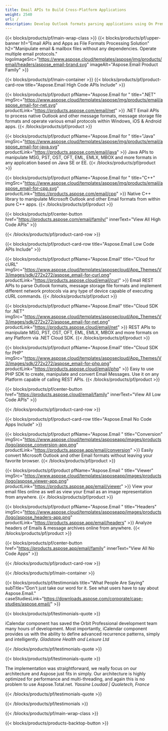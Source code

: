 ```yaml
---
title: Email APIs to Build Cross-Platform Applications 
weight: 2540
url: /
description: Develop Outlook formats parsing applications using On Premise or Cloud APIs, or simply use cross-platform apps to view, compare, inspect or convert Microsoft Outlook formats.
---
```


{{< blocks/products/pf/main-wrap-class >}}
{{< blocks/products/pf/upper-banner h1="Email APIs and Apps as File Formats Processing Solution" h2="Manipulate email & mailbox files without any dependencies. Operate multiple email protocols." logoImageSrc="https://www.aspose.cloud/templates/aspose/img/products/email/headers/aspose_email-brand.svg" imageAlt="Aspose.Email Product Family" >}}

{{< blocks/products/pf/main-container >}}
{{< blocks/products/pf/product-card-row title="Aspose.Email High Code APIs Include" >}}

{{< blocks/products/pf/product pfName="Aspose.Email for " title=".NET" imgSrc="https://www.aspose.cloud/templates/aspose/img/products/email/aspose_email-for-net.svg" productLink="https://products.aspose.com/email/net" >}}
.NET Email APIs to process native Outlook and other message formats, message storage file formats and operate various email protocols within Windows, iOS & Android apps.
{{< /blocks/products/pf/product >}}

{{< blocks/products/pf/product pfName="Aspose.Email for " title="Java" imgSrc="https://www.aspose.cloud/templates/aspose/img/products/email/aspose_email-for-java.svg" productLink="https://products.aspose.com/email/java" >}}
Java APIs to manipulate MSG, PST, OST, OFT, EML, EMLX, MBOX and more formats in any application based on Java SE or EE.
{{< /blocks/products/pf/product >}}

{{< blocks/products/pf/product pfName="Aspose.Email for " title="C++" imgSrc="https://www.aspose.cloud/templates/aspose/img/products/email/aspose_email-for-cpp.svg" productLink="https://products.aspose.com/email/cpp" >}}
Native C++ library to manipulate Microsoft Outlook and other Email formats from within pure C++ apps.
{{< /blocks/products/pf/product >}}

{{< blocks/products/pf/center-button href="https://products.aspose.com/email/family/" innerText="View All High Code APIs" >}}

{{< /blocks/products/pf/product-card-row >}}

{{< blocks/products/pf/product-card-row title="Aspose.Email Low Code APIs Include" >}}

{{< blocks/products/pf/product pfName="Aspose.Email" title="Cloud for cURL" imgSrc="https://www.aspose.cloud/templates/asposecloud/App_Themes/V3/images/sdk/272x272/aspose_email-for-curl.png" productLink="https://products.aspose.cloud/email/curl" >}}
Email REST APIs to parse Outlook formats, message storage file formats and implement different network protocols via any type of device capable of executing cURL commands.
{{< /blocks/products/pf/product >}}

{{< blocks/products/pf/product pfName="Aspose.Email" title="Cloud SDK for .NET" imgSrc="https://www.aspose.cloud/templates/asposecloud/App_Themes/V3/images/sdk/272x272/aspose_email-for-net.png" productLink="https://products.aspose.cloud/email/net" >}}
REST APIs to manipulate MSG, PST, OST, OFT, EML, EMLX, MBOX and more formats on any Platform via .NET Cloud SDK.
{{< /blocks/products/pf/product >}}

{{< blocks/products/pf/product pfName="Aspose.Email" title="Cloud SDK for PHP" imgSrc="https://www.aspose.cloud/templates/asposecloud/App_Themes/V3/images/sdk/272x272/aspose_email-for-php.png" productLink="https://products.aspose.cloud/email/php" >}}
Easy to use PHP SDK to create, manipulate and convert Email Messages. Use it on any Platform capable of calling REST APIs.
{{< /blocks/products/pf/product >}}

{{< blocks/products/pf/center-button href="https://products.aspose.cloud/email/family" innerText="View All Low Code APIs" >}}

{{< /blocks/products/pf/product-card-row >}}

{{< blocks/products/pf/product-card-row title="Aspose.Email No Code Apps Include" >}}

{{< blocks/products/pf/product pfName="Aspose.Email " title="Conversion" imgSrc="https://www.aspose.cloud/templates/asposeapp/images/products/logo/aspose_conversion-app.png" productLink="https://products.aspose.app/email/conversion" >}}
Easily convert Microsoft Outlook and other Email formats without leaving your favorite browser.
{{< /blocks/products/pf/product >}}

{{< blocks/products/pf/product pfName="Aspose.Email " title="Viewer" imgSrc="https://www.aspose.cloud/templates/asposeapp/images/products/logo/aspose_viewer-app.png" productLink="https://products.aspose.app/email/viewer" >}}
View your email files online as well as view your Email as an image representation from anywhere. 
{{< /blocks/products/pf/product >}}

{{< blocks/products/pf/product pfName="Aspose.Email " title="Headers" imgSrc="https://www.aspose.cloud/templates/asposeapp/images/products/logo/aspose_headers-app.png" productLink="https://products.aspose.app/email/headers" >}}
Analyze headers of Emails & message archives online from anywhere.
{{< /blocks/products/pf/product >}}

{{< blocks/products/pf/center-button href="https://products.aspose.app/email/family" innerText="View All No Code Apps" >}}

{{< /blocks/products/pf/product-card-row >}}

{{< /blocks/products/pf/main-container >}}

{{< blocks/products/pf/testimonials title="What People Are Saying" subTitle="Don't just take our word for it. See what users have to say about Aspose.Email." caseStudiesLink="https://downloads.aspose.com/corporate/case-studies/aspose.email/" >}}

{{< blocks/products/pf/testimonials-quote >}}
<p class="first">
 iCalendar component has saved the Orbit Professional development team many hours of development. Most importantly, iCalendar component provides us with the ability to define advanced recurrence patterns, simply and intelligently.
 <em>
  Gladstone Health and Leisure Ltd
 </em>
</p>

{{< /blocks/products/pf/testimonials-quote >}}

{{< blocks/products/pf/testimonials-quote >}}
<p class="second">
 The implementation was straightforward, we really focus on our architecture and Aspose just fits in simply. Our architecture is highly optimized for performance and multi-threading, and again this is no problem to use Aspose.Total.net.
 <em>
  Yassine Loudad | Qualetech, France
 </em>
</p>

{{< /blocks/products/pf/testimonials-quote >}}

{{< /blocks/products/pf/testimonials >}}

{{< /blocks/products/pf/main-wrap-class >}}

{{< blocks/products/products-backtop-button >}}